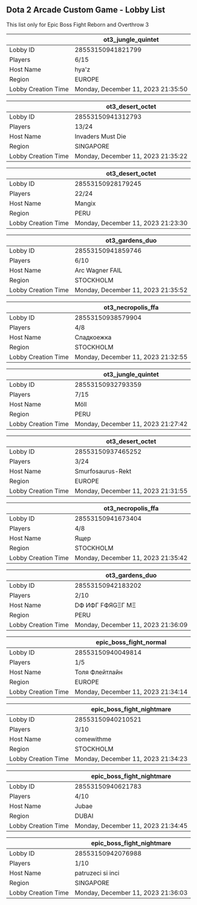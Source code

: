 ## Dota 2 Arcade Custom Game - Lobby List

This list only for Epic Boss Fight Reborn and Overthrow 3

|  | ot3_jungle_quintet |
| ------ | ------ |
| Lobby ID | 28553150941821799 |
| Players | 6/15 |
| Host Name | hya'z |
| Region | EUROPE |
| Lobby Creation Time | Monday, December 11, 2023 21:35:50 |


|  | ot3_desert_octet |
| ------ | ------ |
| Lobby ID | 28553150941312793 |
| Players | 13/24 |
| Host Name | Invaders Must Die |
| Region | SINGAPORE |
| Lobby Creation Time | Monday, December 11, 2023 21:35:22 |


|  | ot3_desert_octet |
| ------ | ------ |
| Lobby ID | 28553150928179245 |
| Players | 22/24 |
| Host Name | Mangix |
| Region | PERU |
| Lobby Creation Time | Monday, December 11, 2023 21:23:30 |


|  | ot3_gardens_duo |
| ------ | ------ |
| Lobby ID | 28553150941859746 |
| Players | 6/10 |
| Host Name | Arc Wagner FAIL |
| Region | STOCKHOLM |
| Lobby Creation Time | Monday, December 11, 2023 21:35:52 |


|  | ot3_necropolis_ffa |
| ------ | ------ |
| Lobby ID | 28553150938579904 |
| Players | 4/8 |
| Host Name | Сладкоежка |
| Region | STOCKHOLM |
| Lobby Creation Time | Monday, December 11, 2023 21:32:55 |


|  | ot3_jungle_quintet |
| ------ | ------ |
| Lobby ID | 28553150932793359 |
| Players | 7/15 |
| Host Name | Möll |
| Region | PERU |
| Lobby Creation Time | Monday, December 11, 2023 21:27:42 |


|  | ot3_desert_octet |
| ------ | ------ |
| Lobby ID | 28553150937465252 |
| Players | 3/24 |
| Host Name | Smurfosaurus-Rekt |
| Region | EUROPE |
| Lobby Creation Time | Monday, December 11, 2023 21:31:55 |


|  | ot3_necropolis_ffa |
| ------ | ------ |
| Lobby ID | 28553150941673404 |
| Players | 4/8 |
| Host Name | Ящер |
| Region | STOCKHOLM |
| Lobby Creation Time | Monday, December 11, 2023 21:35:42 |


|  | ot3_gardens_duo |
| ------ | ------ |
| Lobby ID | 28553150942183202 |
| Players | 2/10 |
| Host Name | DФ ИФΓ FФЯGΞΓ MΞ |
| Region | PERU |
| Lobby Creation Time | Monday, December 11, 2023 21:36:09 |


|  | epic_boss_fight_normal |
| ------ | ------ |
| Lobby ID | 28553150940049814 |
| Players | 1/5 |
| Host Name | Толя Флейтлайн |
| Region | EUROPE |
| Lobby Creation Time | Monday, December 11, 2023 21:34:14 |


|  | epic_boss_fight_nightmare |
| ------ | ------ |
| Lobby ID | 28553150940210521 |
| Players | 3/10 |
| Host Name | comewithme |
| Region | STOCKHOLM |
| Lobby Creation Time | Monday, December 11, 2023 21:34:23 |


|  | epic_boss_fight_nightmare |
| ------ | ------ |
| Lobby ID | 28553150940621783 |
| Players | 4/10 |
| Host Name | Jubae |
| Region | DUBAI |
| Lobby Creation Time | Monday, December 11, 2023 21:34:45 |


|  | epic_boss_fight_nightmare |
| ------ | ------ |
| Lobby ID | 28553150942076988 |
| Players | 1/10 |
| Host Name | patruzeci si inci |
| Region | SINGAPORE |
| Lobby Creation Time | Monday, December 11, 2023 21:36:03 |


